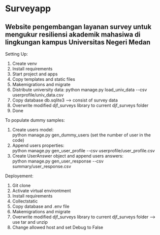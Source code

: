 # Surveyapp

## Website pengembangan layanan survey untuk mengukur resiliensi akademik mahasiwa di lingkungan kampus Universitas Negeri Medan

Setting Up:
1. Create venv
2. Install requirements
3. Start project and apps
4. Copy templates and static files
5. Makemigrations and migrate
6. Distribute university data: 
	python manage.py load_univ_data --csv userprofile/univ_data.csv
7. Copy database db.sqlite3 --> consist of survey data
8. Overwrite modified djf_surveys library to current djf_surveys folder
9. Done

To populate dummy samples:
1. Create users model:\
	python manage.py gen_dummy_users (set the number of user in the code)
2. Append users properties:\
	python manage.py gen_user_profile --csv userprofile/user_profile.csv
3. Create UserAnswer object and append users answers:\
	python manage.py gen_user_response --csv summary/user_response.csv

Deployement:
1. Git clone 
2. Activate virtual environtment
3. Install requirements
4. Collectstatic
5. Copy database and .env file
6. Makemigrations and migrate
7. Overwrite modified djf_surveys library to current djf_surveys folder --> use tar and unzip
8. Change allowed host and set Debug to False
